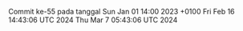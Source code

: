 Commit ke-55 pada tanggal Sun Jan 01 14:00 2023 +0100
Fri Feb 16 14:43:06 UTC 2024
Thu Mar  7 05:43:06 UTC 2024
